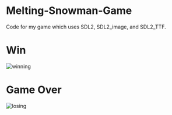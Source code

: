 # Melting-Snowman-Game
Code for my game which uses SDL2, SDL2_image, and SDL2_TTF.

# Win
![winning](https://media.giphy.com/media/Nq0wq1lfrKxd2ec9NO/giphy.gif)

# Game Over
![losing](https://media.giphy.com/media/Jz1lJCFCXMKLhdKK0J/giphy.gif)
